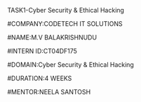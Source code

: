 TASK1-Cyber Security & Ethical Hacking

#COMPANY:CODETECH IT SOLUTIONS

#NAME:M.V BALAKRISHNUDU

#INTERN ID:CT04DF175

#DOMAIN:Cyber Security & Ethical Hacking

#DURATION:4 WEEKS

#MENTOR:NEELA SANTOSH

